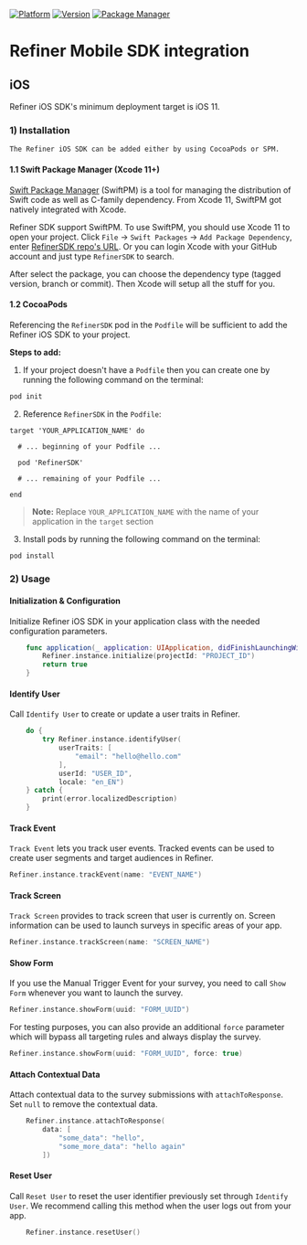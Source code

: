 [![Platform](https://img.shields.io/badge/platform-iOS-green.svg)](https://refiner.io)
[![Version](https://img.shields.io/cocoapods/v/RefinerSDK.svg?style=flat)](https://cocoapods.org/pods/RefinerSDK)
[![Package Manager](https://img.shields.io/badge/package%20manager-compatible-green.svg?logo=Swift)](https://github.com/refiner-io/mobile-sdk-ios)


# Refiner Mobile SDK integration

## iOS

Refiner iOS SDK's minimum deployment target is iOS 11.

### 1) Installation
    The Refiner iOS SDK can be added either by using CocoaPods or SPM.

#### 1.1 Swift Package Manager (Xcode 11+)

[Swift Package Manager](https://swift.org/package-manager/) (SwiftPM) is a tool for managing the distribution of Swift code as well as C-family dependency. From Xcode 11, SwiftPM got natively integrated with Xcode.

Refiner SDK support SwiftPM. To use SwiftPM, you should use Xcode 11 to open your project. Click `File` -> `Swift Packages` -> `Add Package Dependency`, enter [RefinerSDK repo's URL](https://github.com/refiner-io/mobile-sdk-ios.git). Or you can login Xcode with your GitHub account and just type `RefinerSDK` to search.

After select the package, you can choose the dependency type (tagged version, branch or commit). Then Xcode will setup all the stuff for you.

#### 1.2 CocoaPods

Referencing the `RefinerSDK` pod in the `Podfile` will be sufficient to add the Refiner iOS SDK to your project.

**Steps to add:**

1. If your project doesn't have a `Podfile` then you can create one by running the following command on the terminal:

```bash
pod init
```

2. Reference `RefinerSDK` in the `Podfile`:

```podspec
target 'YOUR_APPLICATION_NAME' do

  # ... beginning of your Podfile ...

  pod 'RefinerSDK'

  # ... remaining of your Podfile ...

end
```

> **Note:** Replace `YOUR_APPLICATION_NAME` with the name of your application in the `target` section

3. Install pods by running the following command on the terminal:

```bash
pod install
```

### 2) Usage

#### Initialization & Configuration

Initialize Refiner iOS SDK in your application class with the needed configuration parameters. 

```swift
    func application(_ application: UIApplication, didFinishLaunchingWithOptions launchOptions: [UIApplication.LaunchOptionsKey: Any]?) -> Bool {
        Refiner.instance.initialize(projectId: "PROJECT_ID")
        return true
    }
```

#### Identify User

Call `Identify User` to create or update a user traits in Refiner. 
```swift
    do {
        try Refiner.instance.identifyUser(
            userTraits: [
                "email": "hello@hello.com"
            ],
            userId: "USER_ID",
            locale: "en_EN")
    } catch {
        print(error.localizedDescription)
    }
```

#### Track Event

`Track Event` lets you track user events. Tracked events can be used to create user segments and target audiences in Refiner.

```swift
Refiner.instance.trackEvent(name: "EVENT_NAME")
```

#### Track Screen

`Track Screen` provides to track screen that user is currently on. Screen information can be used to launch surveys in specific areas of your app.

```swift
Refiner.instance.trackScreen(name: "SCREEN_NAME")
```

#### Show Form

If you use the Manual Trigger Event for your survey, you need to call `Show Form` whenever you want to launch the survey.

```swift
Refiner.instance.showForm(uuid: "FORM_UUID")
```

For testing purposes, you can also provide an additional `force` parameter which will bypass all targeting rules and always display the survey.

```swift
Refiner.instance.showForm(uuid: "FORM_UUID", force: true)
```

#### Attach Contextual Data

Attach contextual data to the survey submissions with `attachToResponse`. Set `null` to remove the contextual data.

```swift
    Refiner.instance.attachToResponse(
        data: [
            "some_data": "hello",
            "some_more_data": "hello again"
        ])
```

#### Reset User

Call `Reset User` to reset the user identifier previously set through `Identify User`. We recommend calling this method when the user logs out from your app.

```swift
    Refiner.instance.resetUser()
```

